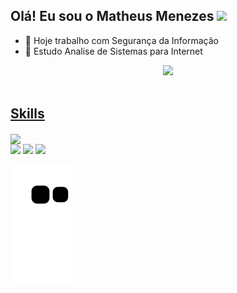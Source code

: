 ## Olá! Eu sou o Matheus Menezes <img src="https://raw.githubusercontent.com/kaueMarques/kaueMarques/master/hi.gif" height="30px">

- 🔭 Hoje trabalho com Segurança da Informação
- 🌱 Estudo Analise de Sistemas para Internet

<div align="center">
  <a href="https://github.com/mathemenezes">
  <img height="180em" src="https://github-readme-stats.vercel.app/api?username=mathemenezes&show_icons=true&theme=dark&include_all_commits=true&count_private=true"/>
</div>
<div style="display: inline_block"><br>

## Skills
  <img align="center" src="https://img.shields.io/badge/HTML5-E34F26?style=for-the-badge&logo=html5&logoColor=white">
  
</div>
<div> 
  <a href="https://instagram.com/mathemenezes" target="_blank"><img src="https://img.shields.io/badge/-Instagram-%23E4405F?style=for-the-badge&logo=instagram&logoColor=white" target="_blank"></a>
   <a href = "mailto:matheus_n97@hotmaiol.com"><img src="https://img.shields.io/badge/Microsoft_Outlook-0078D4?style=for-the-badge&logo=microsoft-outlook&logoColor=white" target="_blank"></a>
  <a href="https://www.linkedin.com/in/mathemenezes" target="_blank"><img src="https://img.shields.io/badge/-LinkedIn-%230077B5?style=for-the-badge&logo=linkedin&logoColor=white"_blank"></a> 
 
  ![Snake animation](https://github.com/rafaballerini/rafaballerini/blob/output/github-contribution-grid-snake.svg)
 
</div>
